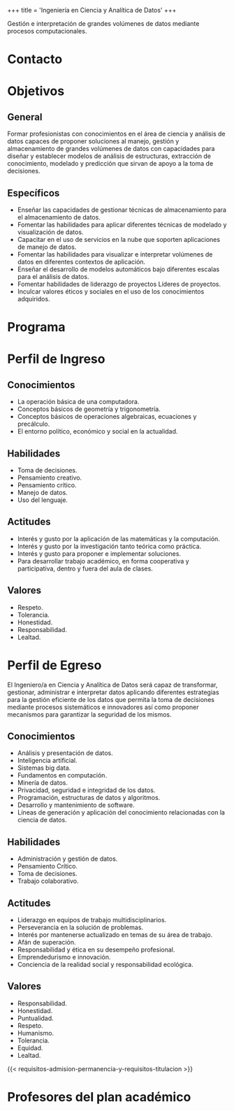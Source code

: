 +++
title = 'Ingeniería en Ciencia y Analítica de Datos'
+++

Gestión e interpretación de grandes volúmenes de datos mediante procesos computacionales.

<!--more-->

# Contacto

# Objetivos

## General

Formar profesionistas con conocimientos en el área de ciencia y análisis de datos capaces de proponer soluciones al manejo, gestión y almacenamiento de grandes volúmenes de datos con capacidades para diseñar y establecer modelos de análisis de estructuras, extracción de conocimiento, modelado y predicción que sirvan de apoyo a la toma de decisiones. 

## Específicos

- Enseñar las capacidades de gestionar técnicas de almacenamiento para el almacenamiento de datos.
- Fomentar las habilidades para aplicar diferentes técnicas de modelado y visualización de datos.
- Capacitar en el uso de servicios en la nube que soporten aplicaciones de manejo de datos.
- Fomentar las habilidades para visualizar e interpretar volúmenes de datos en diferentes contextos de aplicación.
- Enseñar el desarrollo de modelos automáticos bajo diferentes escalas para el análisis de datos.
- Fomentar habilidades de liderazgo de proyectos Líderes de proyectos.
- Inculcar valores éticos y sociales en el uso de los conocimientos adquiridos.

# Programa

# Perfil de Ingreso

## Conocimientos

- La operación básica de una computadora.
- Conceptos básicos de geometría y trigonometría.
- Conceptos básicos de operaciones algebraicas, ecuaciones y precálculo.
- El entorno político, económico y social en la actualidad.

## Habilidades

- Toma de decisiones.
- Pensamiento creativo.
- Pensamiento crítico.
- Manejo de datos.
- Uso del lenguaje.

## Actitudes

- Interés y gusto por la aplicación de las matemáticas y la computación.
- Interés y gusto por la investigación tanto teórica como práctica.
- Interés y gusto para proponer e implementar soluciones.
- Para desarrollar trabajo académico, en forma cooperativa y participativa, dentro y fuera del aula de clases.

## Valores

- Respeto.
- Tolerancia.
- Honestidad.
- Responsabilidad.
- Lealtad.

# Perfil de Egreso

El Ingeniero/a en Ciencia y Analítica de Datos será capaz de transformar, gestionar, administrar e interpretar datos aplicando diferentes estrategias para la gestión eficiente de los datos que permita la toma de decisiones mediante procesos sistemáticos e innovadores así como proponer mecanismos para garantizar la seguridad de los mismos.

## Conocimientos

- Análisis y presentación de datos.
- Inteligencia artificial.
- Sistemas big data.
- Fundamentos en computación.
- Minería de datos.
- Privacidad, seguridad e integridad de los datos.
- Programación, estructuras de datos y algoritmos.
- Desarrollo y mantenimiento de software.
- Líneas de generación y aplicación del conocimiento relacionadas con la ciencia de datos.

## Habilidades

- Administración y gestión de datos.
- Pensamiento Crítico.
- Toma de decisiones.
- Trabajo colaborativo.

## Actitudes

- Liderazgo en equipos de trabajo multidisciplinarios.
- Perseverancia en la solución de problemas.
- Interés por mantenerse actualizado en temas de su área de trabajo.
- Afán de superación.
- Responsabilidad y ética en su desempeño profesional.
- Emprendedurismo e innovación.
- Conciencia de la realidad social y responsabilidad ecológica.

## Valores

- Responsabilidad.
- Honestidad.
- Puntualidad.
- Respeto.
- Humanismo.
- Tolerancia.
- Equidad.
- Lealtad.

{{< requisitos-admision-permanencia-y-requisitos-titulacion >}}

# Profesores del plan académico
